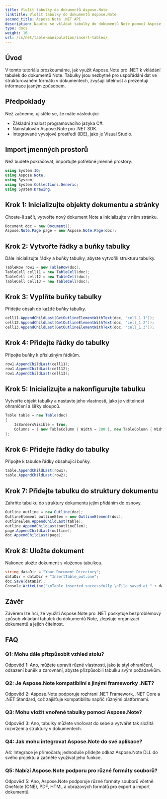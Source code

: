 ```yaml
---
title: Vložit tabulky do dokumentů Aspose.Note
linktitle: Vložit tabulky do dokumentů Aspose.Note
second_title: Aspose.Note .NET API
description: Naučte se vkládat tabulky do dokumentů Note pomocí Aspose.Note pro .NET. Bezproblémově organizujte data pro lepší čitelnost a prezentaci.
type: docs
weight: 16
url: /cs/net/table-manipulation/insert-tables/
---
```

## Úvod

V tomto tutoriálu prozkoumáme, jak využít Aspose.Note pro .NET k vkládání tabulek do dokumentů Note. Tabulky jsou nezbytné pro uspořádání dat ve strukturovaném formátu v dokumentech, zvyšují čitelnost a prezentují informace jasným způsobem.

## Předpoklady

Než začneme, ujistěte se, že máte následující:
- Základní znalost programovacího jazyka C#.
- Nainstalován Aspose.Note pro .NET SDK.
- Integrované vývojové prostředí (IDE), jako je Visual Studio.

## Import jmenných prostorů

Než budete pokračovat, importujte potřebné jmenné prostory:
```csharp
using System.IO;
using Aspose.Note;
using System;
using System.Collections.Generic;
using System.Drawing;
```

## Krok 1: Inicializujte objekty dokumentu a stránky

Chcete-li začít, vytvořte nový dokument Note a inicializujte v něm stránku.
```csharp
Document doc = new Document();
Aspose.Note.Page page = new Aspose.Note.Page(doc);
```

## Krok 2: Vytvořte řádky a buňky tabulky

Dále inicializujte řádky a buňky tabulky, abyste vytvořili strukturu tabulky.
```csharp
TableRow row1 = new TableRow(doc);
TableCell cell11 = new TableCell(doc);
TableCell cell12 = new TableCell(doc);
TableCell cell13 = new TableCell(doc);
```

## Krok 3: Vyplňte buňky tabulky

Přidejte obsah do každé buňky tabulky.
```csharp
cell11.AppendChildLast(GetOutlineElementWithText(doc, "cell_1.1"));
cell12.AppendChildLast(GetOutlineElementWithText(doc, "cell_1.2"));
cell13.AppendChildLast(GetOutlineElementWithText(doc, "cell_1.3"));
```

## Krok 4: Přidejte řádky do tabulky

Připojte buňky k příslušným řádkům.
```csharp
row1.AppendChildLast(cell11);
row1.AppendChildLast(cell12);
row1.AppendChildLast(cell13);
```

## Krok 5: Inicializujte a nakonfigurujte tabulku

Vytvořte objekt tabulky a nastavte jeho vlastnosti, jako je viditelnost ohraničení a šířky sloupců.
```csharp
Table table = new Table(doc)
{
    IsBordersVisible = true,
    Columns = { new TableColumn { Width = 200 }, new TableColumn { Width = 200 }, new TableColumn { Width = 200 } }
};
```

## Krok 6: Přidejte řádky do tabulky

Připojte k tabulce řádky obsahující buňky.
```csharp
table.AppendChildLast(row1);
table.AppendChildLast(row2);
```

## Krok 7: Přidejte tabulku do struktury dokumentu

Zahrňte tabulku do struktury dokumentu jejím přidáním do osnovy.
```csharp
Outline outline = new Outline(doc);
OutlineElement outlineElem = new OutlineElement(doc);
outlineElem.AppendChildLast(table);
outline.AppendChildLast(outlineElem);
page.AppendChildLast(outline);
doc.AppendChildLast(page);
```

## Krok 8: Uložte dokument

Nakonec uložte dokument s vloženou tabulkou.
```csharp
string dataDir = "Your Document Directory";
dataDir = dataDir + "InsertTable_out.one";
doc.Save(dataDir);
Console.WriteLine("\nTable inserted successfully.\nFile saved at " + dataDir);
```

## Závěr

Závěrem lze říci, že využití Aspose.Note pro .NET poskytuje bezproblémový způsob vkládání tabulek do dokumentů Note, zlepšuje organizaci dokumentů a jejich čitelnost.

## FAQ

### Q1: Mohu dále přizpůsobit vzhled stolu?

Odpověď 1: Ano, můžete upravit různé vlastnosti, jako je styl ohraničení, odsazení buněk a zarovnání, abyste přizpůsobili tabulku svým požadavkům.

### Q2: Je Aspose.Note kompatibilní s jinými frameworky .NET?

Odpověď 2: Aspose.Note podporuje rozhraní .NET Framework, .NET Core a .NET Standard, což zajišťuje kompatibilitu napříč různými platformami.

### Q3: Mohu vložit vnořené tabulky pomocí Aspose.Note?

Odpověď 3: Ano, tabulky můžete vnořovat do sebe a vytvářet tak složitá rozvržení a struktury v dokumentech.

### Q4: Jak mohu integrovat Aspose.Note do své aplikace?

A4: Integrace je přímočará; jednoduše přidejte odkaz Aspose.Note DLL do svého projektu a začněte využívat jeho funkce.

### Q5: Nabízí Aspose.Note podporu pro různé formáty souborů?

Odpověď 5: Ano, Aspose.Note podporuje různé formáty souborů včetně OneNote (ONE), PDF, HTML a obrazových formátů pro export a import dokumentů.